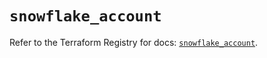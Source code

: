 # `snowflake_account`

Refer to the Terraform Registry for docs: [`snowflake_account`](https://registry.terraform.io/providers/snowflake-labs/snowflake/1.0.0/docs/resources/account).
